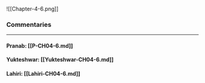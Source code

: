 ![[Chapter-4-6.png]]

### Commentaries

---

#### Pranab: [[P-CH04-6.md]]

#### Yukteshwar: [[Yukteshwar-CH04-6.md]]

#### Lahiri: [[Lahiri-CH04-6.md]]
